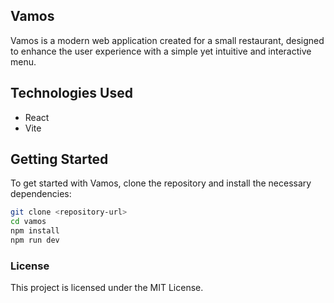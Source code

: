 ## Vamos
Vamos is a modern web application created for a small restaurant, designed to enhance the user experience with a simple yet intuitive and interactive menu.

## Technologies Used
- React
- Vite

## Getting Started
To get started with Vamos, clone the repository and install the necessary dependencies:

```bash
git clone <repository-url>
cd vamos
npm install
npm run dev
```

### License
This project is licensed under the MIT License.